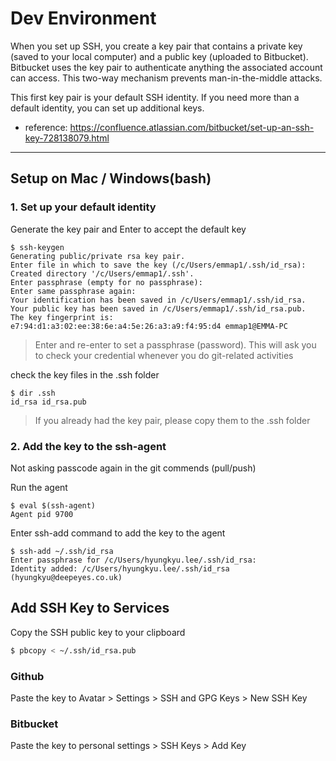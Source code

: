 # Dev Environment
When you set up SSH, you create a key pair that contains a private key (saved to your local computer) and a public key (uploaded to Bitbucket). Bitbucket uses the key pair to authenticate anything the associated account can access. This two-way mechanism prevents man-in-the-middle attacks.

This first key pair is your default SSH identity. If you need more than a default identity, you can set up additional keys.

 * reference: https://confluence.atlassian.com/bitbucket/set-up-an-ssh-key-728138079.html 

***

## Setup on Mac / Windows(bash)
### 1. Set up your default identity

Generate the key pair and Enter to accept the default key
```
$ ssh-keygen
Generating public/private rsa key pair.
Enter file in which to save the key (/c/Users/emmap1/.ssh/id_rsa):
Created directory '/c/Users/emmap1/.ssh'.
Enter passphrase (empty for no passphrase):
Enter same passphrase again:
Your identification has been saved in /c/Users/emmap1/.ssh/id_rsa.
Your public key has been saved in /c/Users/emmap1/.ssh/id_rsa.pub.
The key fingerprint is: e7:94:d1:a3:02:ee:38:6e:a4:5e:26:a3:a9:f4:95:d4 emmap1@EMMA-PC
```
> Enter and re-enter to set a passphrase (password). This will ask you to check your credential whenever you do git-related activities

check the key files in the .ssh folder
```
$ dir .ssh
id_rsa id_rsa.pub
```
> If you already had the key pair, please copy them to the .ssh folder

### 2. Add the key to the ssh-agent
Not asking passcode again in the git commends (pull/push)

Run the agent
```
$ eval $(ssh-agent)
Agent pid 9700
```

Enter ssh-add command to add the key to the agent
```
$ ssh-add ~/.ssh/id_rsa
Enter passphrase for /c/Users/hyungkyu.lee/.ssh/id_rsa:
Identity added: /c/Users/hyungkyu.lee/.ssh/id_rsa (hyungkyu@deepeyes.co.uk)
```

## Add SSH Key to Services
Copy the SSH public key to your clipboard
```bash
$ pbcopy < ~/.ssh/id_rsa.pub
```

### Github
Paste the key to Avatar > Settings > SSH and GPG Keys > New SSH Key

### Bitbucket
Paste the key to personal settings > SSH Keys > Add Key
